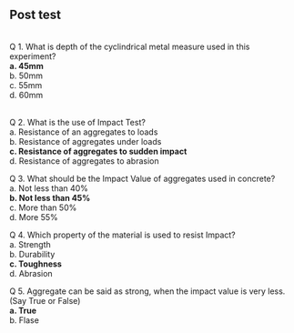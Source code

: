 ## Post test
<br>
Q 1. What is depth of the cyclindrical metal measure used in this experiment? <br>
<b>a. 45mm<br></b>
b. 50mm<br>
c. 55mm<br>
d. 60mm<br><br>

Q 2. What is the use of Impact Test? <br>
a. Resistance of an aggregates to loads<br>
b. Resistance of aggregates under loads <br>
<b>c. Resistance of aggregates to sudden impact<br></b>
d. Resistance of aggregates to abrasion<br>

Q 3. What should be the Impact Value of aggregates used in concrete? <br>
a. Not less than 40%<br>
<b>b. Not less than 45%<br></b>
c. More than 50%<br>
d. More 55%<br>

Q 4. Which property of the material is used to resist Impact? <br>
a. Strength<br>
b. Durability<br>
<b>c. Toughness<br></b>
d. Abrasion<br>

Q 5.  Aggregate can be said as strong, when the impact value is very less. (Say True or False)<br>
<b>a. True<br></b>
b. Flase<br>

